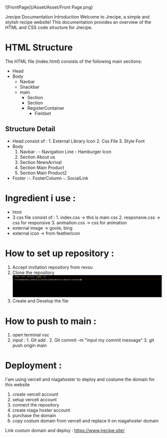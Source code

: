 ![FrontPage](/Asset/Asset/Front Page.png)

Jrecipe Documentation
Introduction
Welcome to Jrecipe, a simple and stylish recipe website! This documentation provides an overview of the HTML and CSS code structure for Jrecipe.

# HTML Structure
The HTML file (index.html) consists of the following main sections:

- Head
- Body
  - Navbar
  - Snackbar
  - main
    - Section
    - Section
    - RegisterContainer
      - Fieldset

## Structure Detail 
- Head
    consist of : 1. External Library Icon
                 2. Css File
                 3. Style Font
- Body
    1. Navbar : - Navigation Line
                - Hamburger Icon
    2. Section About us
    3. Section NewsArrival 
    4. Section Main Product
    5. Section Main Product2
- Footer :-. FooterColumn
          -. SocialLink                
    
# Ingredient i use : 
- html
- 3 css file consist of : 1. index.css -> this is main css
                          2. responsive.css -> css for responsive
                          3. animation.css -> css for animation
- external image -> goole, bing
- external icon -> from feathericon
  
# How to set up repository :
1. Accept invitation repository from revou
2. Clone the repository
   ![ClonePage](/Asset/HowToClone.png)
3. Create and Develop the file

# How to push to main :

1. open terminal vsc 
2. input : 1. Git add . 
           2. Git commit -m "input my commit message"
           3. git push origin main

# Deployment :

I'am using vercell and niagahoster to deploy and costume the domain for this website 

1. create vercell account
2. setup vercell account
3. connect the repository
4. create niaga hoster account
5. purchase the domain
6. copy costum domain from vercell and replace it on niagahoster domain

Link costum domain and deploy : https://www.jrecipe.site/
